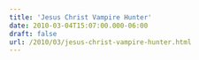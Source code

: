 ```yaml
---
title: 'Jesus Christ Vampire Hunter'
date: 2010-03-04T15:07:00.000-06:00
draft: false
url: /2010/03/jesus-christ-vampire-hunter.html
---
```


<object height="385" width="480"><param name="movie" value="http://www.youtube.com/v/4LRIypcaIX4&amp;hl=en_US&amp;fs=1&amp;"><param name="allowFullScreen" value="true"><param name="allowscriptaccess" value="always"><embed src="http://www.youtube.com/v/4LRIypcaIX4&amp;hl=en_US&amp;fs=1&amp;" type="application/x-shockwave-flash" allowscriptaccess="always" allowfullscreen="true" width="480" height="385"></object>